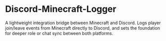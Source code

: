 # Discord-Minecraft-Logger
A lightweight integration bridge between Minecraft and Discord. Logs player join/leave events from Minecraft directly to Discord, and sets the foundation for deeper role or chat sync between both platforms.
